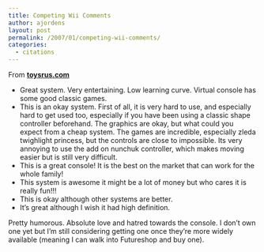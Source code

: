 ```yaml
---
title: Competing Wii Comments
author: ajordens
layout: post
permalink: /2007/01/competing-wii-comments/
categories:
  - citations
---
```

From <u>**toysrus.com**</u>

  * Great system. Very entertaining. Low learning curve. Virtual console has some good classic games.
  * This is an okay system. First of all, it is very hard to use, and especially hard to get used too, especially if you have been using a classic shape controller beforehand. The graphics are okay, but what could you expect from a cheap system. The games are incredible, especially zleda twighlight princess, but the controls are close to impossible. Its very annoying to use the add on nunchuk controller, which makes moving easier but is still very difficult.
  * This is a great console! It is the best on the market that can work for the whole family!
  * This system is awesome it might be a lot of money but who cares it is really fun!!!
  * This is okay although other systems are better.
  * It&#8217;s great although I wish it had high definition.

Pretty humorous. Absolute love and hatred towards the console. I don&#8217;t own one yet but I&#8217;m still considering getting one once they&#8217;re more widely available (meaning I can walk into Futureshop and buy one).